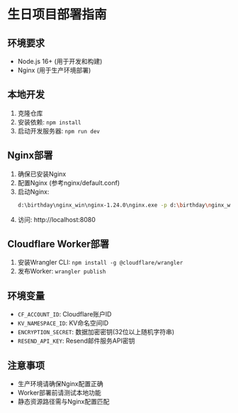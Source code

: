 # 生日项目部署指南

## 环境要求
- Node.js 16+ (用于开发和构建)
- Nginx (用于生产环境部署)

## 本地开发
1. 克隆仓库
2. 安装依赖: `npm install`
3. 启动开发服务器: `npm run dev`

## Nginx部署
1. 确保已安装Nginx
2. 配置Nginx (参考nginx/default.conf)
3. 启动Nginx:
   ```bash
   d:\birthday\nginx_win\nginx-1.24.0\nginx.exe -p d:\birthday\nginx_win\nginx-1.24.0
   ```
4. 访问: http://localhost:8080

## Cloudflare Worker部署
1. 安装Wrangler CLI: `npm install -g @cloudflare/wrangler`
2. 发布Worker: `wrangler publish`

## 环境变量
- `CF_ACCOUNT_ID`: Cloudflare账户ID
- `KV_NAMESPACE_ID`: KV命名空间ID
- `ENCRYPTION_SECRET`: 数据加密密钥(32位以上随机字符串)
- `RESEND_API_KEY`: Resend邮件服务API密钥

## 注意事项
- 生产环境请确保Nginx配置正确
- Worker部署前请测试本地功能
- 静态资源路径需与Nginx配置匹配